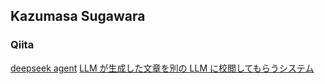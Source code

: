 ## Kazumasa Sugawara

### Qiita

[deepseek agent](https://qiita.com/sugamass/items/632bf47956ce0e2cd789)
[LLM が生成した文章を別の LLM に校閲してもらうシステム](https://qiita.com/sugamass/items/cea0255c45ca81dd24af)
